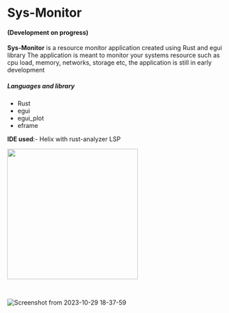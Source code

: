 # Sys-Monitor

#### (Development on progress)  

**Sys-Monitor** is a resource monitor application created using Rust and egui library
The application is meant to monitor your systems resource such as cpu load, memory, networks, storage etc, the application is still in early development 
##### Languages and library
- Rust
- egui
- egui_plot
- eframe  

 **IDE used**:- Helix with rust-analyzer LSP 
 <br>
 
<img src="https://github.com/PrethamMuthappa/Sys-Monitor/assets/98420696/f7471f28-ebe1-4fa3-a322-d2d037ba5e0e" alt="" height="300px" width="300px">  <br>


<br>

![Screenshot from 2023-10-29 18-37-59](https://github.com/PrethamMuthappa/Sys-Monitor/assets/98420696/f38a6afe-02c5-4c0a-8b42-0b1956001430)
